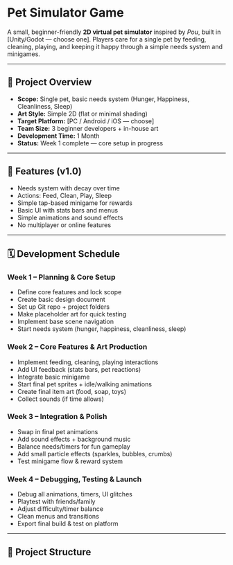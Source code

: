 # Pet Simulator Game

A small, beginner-friendly **2D virtual pet simulator** inspired by *Pou*, built in [Unity/Godot — choose one].
Players care for a single pet by feeding, cleaning, playing, and keeping it happy through a simple needs system and minigames.

---

## 📜 Project Overview
- **Scope:** Single pet, basic needs system (Hunger, Happiness, Cleanliness, Sleep)
- **Art Style:** Simple 2D (flat or minimal shading)
- **Target Platform:** [PC / Android / iOS — choose]
- **Team Size:** 3 beginner developers + in-house art
- **Development Time:** 1 Month
- **Status:** Week 1 complete — core setup in progress

---

## 🎯 Features (v1.0)
- Needs system with decay over time
- Actions: Feed, Clean, Play, Sleep
- Simple tap-based minigame for rewards
- Basic UI with stats bars and menus
- Simple animations and sound effects
- No multiplayer or online features

---

## 🗓 Development Schedule

### **Week 1 – Planning & Core Setup**
- Define core features and lock scope
- Create basic design document
- Set up Git repo + project folders
- Make placeholder art for quick testing
- Implement base scene navigation
- Start needs system (hunger, happiness, cleanliness, sleep)

### **Week 2 – Core Features & Art Production**
- Implement feeding, cleaning, playing interactions
- Add UI feedback (stats bars, pet reactions)
- Integrate basic minigame
- Start final pet sprites + idle/walking animations
- Create final item art (food, soap, toys)
- Collect sounds (if time allows)

### **Week 3 – Integration & Polish**
- Swap in final pet animations
- Add sound effects + background music
- Balance needs/timers for fun gameplay
- Add small particle effects (sparkles, bubbles, crumbs)
- Test minigame flow & reward system

### **Week 4 – Debugging, Testing & Launch**
- Debug all animations, timers, UI glitches
- Playtest with friends/family
- Adjust difficulty/timer balance
- Clean menus and transitions
- Export final build & test on platform

---

## 📂 Project Structure
